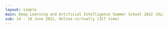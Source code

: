 ```yaml
---
layout: simple
main: Deep Learning and Artificial Intelligence Summer School 2022 (DLAI6) 
sub: 14 - 18 June 2022, Online virtually (ICT time)
---
```

